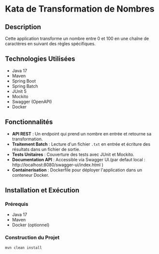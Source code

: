 # Kata de Transformation de Nombres

## Description

Cette application transforme un nombre entre 0 et 100 en une chaîne de caractères en suivant des règles spécifiques.

## Technologies Utilisées

- Java 17
- Maven
- Spring Boot
- Spring Batch
- JUnit 5
- Mockito
- Swagger (OpenAPI)
- Docker

## Fonctionnalités

- **API REST** : Un endpoint qui prend un nombre en entrée et retourne sa transformation.
- **Traitement Batch** : Lecture d'un fichier `.txt` en entrée et écriture des résultats dans un fichier de sortie.
- **Tests Unitaires** : Couverture des tests avec JUnit et Mockito.
- **Documentation API** : Accessible via Swagger UI.(par defaut local : http://localhost:8080/swagger-ui/index.html )
- **Containerisation** : Dockerfile pour déployer l'application dans un conteneur Docker.

## Installation et Exécution

### Prérequis

- Java 17
- Maven
- Docker (optionnel)

### Construction du Projet

```bash
mvn clean install
